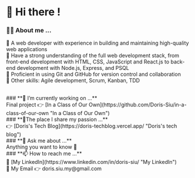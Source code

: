 # 👋 Hi there !

<!--
**Doris-Siu/Doris-Siu** is a ✨ _special_ ✨ repository because its `README.md` (this file) appears on your GitHub profile.

Here are some ideas to get you started:

- 🔭 I’m currently working on ...
- 🌱 I’m currently learning ...
- 👯 I’m looking to collaborate on ...
- 🤔 I’m looking for help with ...
- 💬 Ask me about ...
- 📫 How to reach me: ...
- 😄 Pronouns: ...
- ⚡ Fun fact: ...
-->

### **👩‍🏫 About me ...** <br>
🌻 A web developer with experience in building and maintaining high-quality web applications<br>
🌻 Have a strong understanding of the full web development stack, from front-end development with HTML, CSS, JavaScript and React.js to back-end development with Node.js, Express, and PSQL<br>
🌻 Proficient in using Git and GitHub for version control and collaboration<br>
🌻 Other skills: Agile development, Scrum, Kanban, TDD


<br>
### **🔭 I’m currently working on ...**<br>
Final project 👉 [In a Class of Our Own](https://github.com/Doris-Siu/in-a-class-of-our-own "In a Class of Our Own")


<br>
### **🌱The place I share my passion ...** <br>
👉 [Doris's Tech Blog](https://doris-techblog.vercel.app/ "Doris's tech blog") 


<br>
### **💬 Ask me about ...**<br>
Anything you want to know 🙂 


<br>
### **📫 How to reach me ...**<br>
💛 [My LinkedIn](https://www.linkedin.com/in/doris-siu/ "My LinkedIn")<br>
💛 My Email 👉 doris.siu.my@gmail.com

